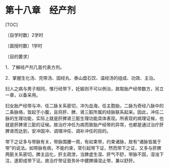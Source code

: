 # 第十八章　经产剂

[TOC]

〔自学时数〕2学时

〔面授时数〕1学时

〔目的要求〕

1．了解经产剂几首代表方剂。

2．掌握生化汤、完带汤、固经丸、泰山盘石饮、温经汤的组成、功效、主治。

妇人之病与男子相同，惟行经带下，妊娠则不可以例治，故取胎产经带数方，另立一章，以备采用。

妇女胎产经带与冲、任二脉关系密切，冲为血海，任主胞胎，二脉为奇经八脉中的二条脉络，皆起于小腹，且将肝、脾、肾三脏所属的经脉联系起来。因此，冲任二脉的生理功能，实际上就是肝脾肾三脏生理功能具体表现。所表现的病理证候，也就是肝脾肾三脏的证候。故治疗冲任为病而致胎产经带的异常，也都是通过治疗肝脾肾而达到，安冲固冲、调理冲任、调补冲任的目的。

带下之证多与带脉有关，带脉围腰一周，有如束带，约束诸脉，故有“诸脉皆属于带”的说法。如带脉有病，不能约束，常引起带下证，然而带下之证，又多与肝脾两脏关系密切。脾主运化，肝主疏泄，当脾虚生湿、肝气不舒，带脉不固，湿浊下注，遂即成带下证。故治疗带证首务补中健脾燥湿止带，兼以舒肝。
